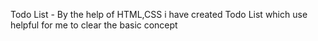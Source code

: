 Todo List - By the help of HTML,CSS i have created Todo List which use helpful for me to clear the basic concept
